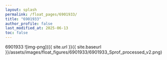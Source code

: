 ```yaml
---
layout: splash
permalink: /float_pages/6901933/
title: "6901933"
author_profile: false
last_modified_at: 2025-06-13
toc: false
---
```

 
6901933
![img-png]({{ site.url }}{{ site.baseurl }}/assets/images/float_figures/6901933/6901933_Sprof_processed_v2.png)